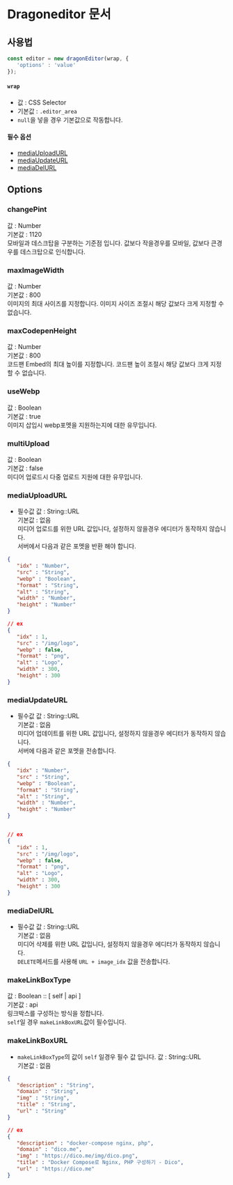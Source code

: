 # Dragoneditor 문서

## 사용법
```js
const editor = new dragonEditor(wrap, {
   'options' : 'value'
});
```

#### `wrap`
- 값 : CSS Selector
- 기본값 : `.editor_area`
- `null`을 넣을 경우 기본값으로 작동합니다.

#### 필수 옵션
- [mediaUploadURL](#mediaUploadURL)
- [mediaUpdateURL](#mediaUpdateURL)
- [mediaDelURL](#mediaDelURL)

## Options

### changePint
값 : Number<br>
기본값 : 1120<br>
모바일과 데스크탑을 구분하는 기준점 입니다. 값보다 작을경우를 모바일, 값보다 큰경우를 데스크탑으로 인식합니다.

### maxImageWidth
값 : Number<br>
기본값 : 800<br>
이미지의 최대 사이즈를 지정합니다. 이미지 사이즈 조절시 해당 값보다 크게 지정할 수 없습니다.

### maxCodepenHeight
값 : Number<br>
기본값 : 800<br>
코드팬 Embed의 최대 높이를 지정합니다. 코드팬 높이 조절시 해당 값보다 크게 지정할 수 없습니다.

### useWebp
값 : Boolean<br>
기본값 : true<br>
이미지 삽입시 webp포멧을 지원하는지에 대한 유무입니다.

### multiUpload
값 : Boolean<br>
기본값 : false<br>
미디어 업로드시 다중 업로드 지원에 대한 유무입니다.

### mediaUploadURL
- 필수값
값 : String::URL<br>
기본값 : 없음<br>
미디어 업로드를 위한 URL 값입니다, 설정하지 않을경우 에디터가 동작하지 않습니다.<br>
서버에서 다음과 같은 포멧을 반환 해야 합니다.
```json
{
   "idx" : "Number",
   "src" : "String",
   "webp" : "Boolean",
   "format" : "String",
   "alt" : "String",
   "width" : "Number",
   "height" : "Number"
}

// ex
{
   "idx" : 1,
   "src" : "/img/logo",
   "webp" : false,
   "format" : "png",
   "alt" : "Logo",
   "width" : 300,
   "height" : 300
}
```

### mediaUpdateURL
- 필수값
값 : String::URL<br>
기본값 : 없음<br>
미디어 업데이트를 위한 URL 값입니다, 설정하지 않을경우 에디터가 동작하지 않습니다.<br>
서버에 다음과 같은 포멧을 전송합니다.
```json
{
   "idx" : "Number",
   "src" : "String",
   "webp" : "Boolean",
   "format" : "String",
   "alt" : "String",
   "width" : "Number",
   "height" : "Number"
}


// ex
{
   "idx" : 1,
   "src" : "/img/logo",
   "webp" : false,
   "format" : "png",
   "alt" : "Logo",
   "width" : 300,
   "height" : 300
}
```

### mediaDelURL
- 필수값
값 : String::URL<br>
기본값 : 없음<br>
미디어 삭제를 위한 URL 값입니다, 설정하지 않을경우 에디터가 동작하지 않습니다.<br>
`DELETE`메서드를 사용해 `URL + image_idx` 값을 전송합니다.

### makeLinkBoxType
값 : Boolean :: [ self | api ]<br>
기본값 : api<br>
링크박스를 구성하는 방식을 정합니다.<br>
`self`일 경우 `makeLinkBoxURL`값이 필수입니다.

### makeLinkBoxURL
- `makeLinkBoxType`의 값이 `self` 일경우 필수 값 입니다.
값 : String::URL<br>
기본값 : 없음<br>
```json
{
   "description" : "String",
   "domain" : "String",
   "img" : "String",
   "title" : "String",
   "url" : "String"
}

// ex
{
   "description" : "docker-compose nginx, php",
   "domain" : "dico.me",
   "img" : "https://dico.me/img/dico.png",
   "title" : "Docker Compose로 Nginx, PHP 구성하기 - Dico",
   "url" : "https://dico.me"
}
```









